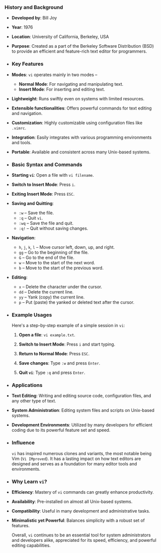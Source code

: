 ### **History and Background**
- **Developed by**: Bill Joy
- **Year**: 1976
- **Location**: University of California, Berkeley, USA
- **Purpose**: Created as a part of the Berkeley Software Distribution (BSD) to provide an efficient and feature-rich text editor for programmers.
- ### **Key Features**
- **Modes**: `vi` operates mainly in two modes –
	- **Normal Mode**: For navigating and manipulating text.
	- **Insert Mode**: For inserting and editing text.
- **Lightweight**: Runs swiftly even on systems with limited resources.
- **Extensible functionalities**: Offers powerful commands for text editing and navigation.
- **Customization**: Highly customizable using configuration files like `.vimrc`.
- **Integration**: Easily integrates with various programming environments and tools.
- **Portable**: Available and consistent across many Unix-based systems.
- ### **Basic Syntax and Commands**
- **Starting `vi`**: Open a file with `vi filename`.
- **Switch to Insert Mode**: Press `i`.
- **Exiting Insert Mode**: Press `ESC`.
- **Saving and Quitting**:
	- `:w` – Save the file.
	- `:q` – Quit `vi`.
	- `:wq` – Save the file and quit.
	- `:q!` – Quit without saving changes.
- **Navigation**:
	- `h`, `j`, `k`, `l` – Move cursor left, down, up, and right.
	- `gg` – Go to the beginning of the file.
	- `G` – Go to the end of the file.
	- `w` – Move to the start of the next word.
	- `b` – Move to the start of the previous word.
- **Editing**:
	- `x` – Delete the character under the cursor.
	- `dd` – Delete the current line.
	- `yy` – Yank (copy) the current line.
	- `p` – Put (paste) the yanked or deleted text after the cursor.
- ### **Example Usages**
  
  Here's a step-by-step example of a simple session in `vi`:
  
  1. **Open a file**: `vi example.txt`.
  
  2. **Switch to Insert Mode**: Press `i` and start typing.
  
  3. **Return to Normal Mode**: Press `ESC`.
  
  4. **Save changes**: Type `:w` and press `Enter`.
  
  5. **Quit `vi`**: Type `:q` and press `Enter`.
- ### **Applications**
- **Text Editing**: Writing and editing source code, configuration files, and any other type of text.
- **System Administration**: Editing system files and scripts on Unix-based systems.
- **Development Environments**: Utilized by many developers for efficient coding due to its powerful feature set and speed.
- ### **Influence**
  
  `vi` has inspired numerous clones and variants, the most notable being Vim (`Vi IMproved`). It has a lasting impact on how text editors are designed and serves as a foundation for many editor tools and environments.
- ### **Why Learn `vi`?**
- **Efficiency**: Mastery of `vi` commands can greatly enhance productivity.
- **Availability**: Pre-installed on almost all Unix-based systems.
- **Compatibility**: Useful in many development and administrative tasks.
- **Minimalistic yet Powerful**: Balances simplicity with a robust set of features.
  
  Overall, `vi` continues to be an essential tool for system administrators and developers alike, appreciated for its speed, efficiency, and powerful editing capabilities.